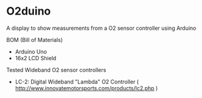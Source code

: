 # O2duino
A display to show measurements from a O2 sensor controller using Arduino

BOM (Bill of Materials)
  - Arduino Uno
  - 16x2 LCD Shield
  
  
 
Tested Wideband O2 sensor controllers

  - LC-2: Digital Wideband "Lambda" O2 Controller ( http://www.innovatemotorsports.com/products/lc2.php )
